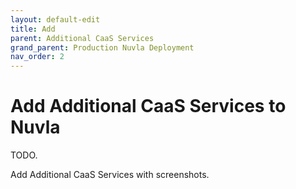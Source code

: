 ```yaml
---
layout: default-edit
title: Add
parent: Additional CaaS Services
grand_parent: Production Nuvla Deployment
nav_order: 2
---
```


# Add Additional CaaS Services to Nuvla

TODO.

Add Additional CaaS Services with screenshots.